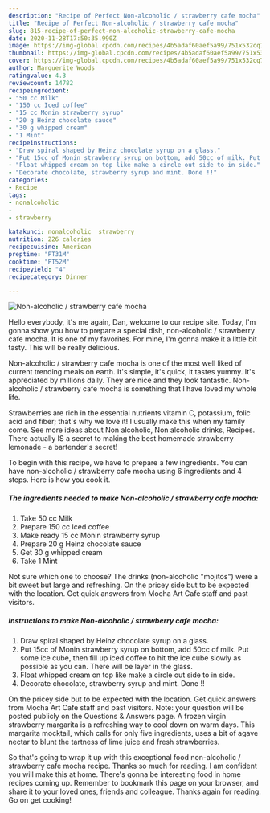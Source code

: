 ```yaml
---
description: "Recipe of Perfect Non-alcoholic / strawberry cafe mocha"
title: "Recipe of Perfect Non-alcoholic / strawberry cafe mocha"
slug: 815-recipe-of-perfect-non-alcoholic-strawberry-cafe-mocha
date: 2020-11-28T17:50:35.990Z
image: https://img-global.cpcdn.com/recipes/4b5adaf60aef5a99/751x532cq70/non-alcoholic-strawberry-cafe-mocha-recipe-main-photo.jpg
thumbnail: https://img-global.cpcdn.com/recipes/4b5adaf60aef5a99/751x532cq70/non-alcoholic-strawberry-cafe-mocha-recipe-main-photo.jpg
cover: https://img-global.cpcdn.com/recipes/4b5adaf60aef5a99/751x532cq70/non-alcoholic-strawberry-cafe-mocha-recipe-main-photo.jpg
author: Marguerite Woods
ratingvalue: 4.3
reviewcount: 14782
recipeingredient:
- "50 cc Milk"
- "150 cc Iced coffee"
- "15 cc Monin strawberry syrup"
- "20 g Heinz chocolate sauce"
- "30 g whipped cream"
- "1 Mint"
recipeinstructions:
- "Draw spiral shaped by Heinz chocolate syrup on a glass."
- "Put 15cc of Monin strawberry syrup on bottom, add 50cc of milk. Put some ice cube, then fill up iced coffee to hit the ice cube slowly as possible as you can. There will be layer in the glass."
- "Float whipped cream on top like make a circle out side to in side."
- "Decorate chocolate, strawberry syrup and mint. Done !!"
categories:
- Recipe
tags:
- nonalcoholic
- 
- strawberry

katakunci: nonalcoholic  strawberry 
nutrition: 226 calories
recipecuisine: American
preptime: "PT31M"
cooktime: "PT52M"
recipeyield: "4"
recipecategory: Dinner

---
```



![Non-alcoholic / strawberry cafe mocha](https://img-global.cpcdn.com/recipes/4b5adaf60aef5a99/751x532cq70/non-alcoholic-strawberry-cafe-mocha-recipe-main-photo.jpg)

Hello everybody, it's me again, Dan, welcome to our recipe site. Today, I'm gonna show you how to prepare a special dish, non-alcoholic / strawberry cafe mocha. It is one of my favorites. For mine, I'm gonna make it a little bit tasty. This will be really delicious.

Non-alcoholic / strawberry cafe mocha is one of the most well liked of current trending meals on earth. It's simple, it's quick, it tastes yummy. It's appreciated by millions daily. They are nice and they look fantastic. Non-alcoholic / strawberry cafe mocha is something that I have loved my whole life.

Strawberries are rich in the essential nutrients vitamin C, potassium, folic acid and fiber; that&#39;s why we love it! I usually make this when my family come. See more ideas about Non alcoholic, Non alcoholic drinks, Recipes. There actually IS a secret to making the best homemade strawberry lemonade - a bartender&#39;s secret!


To begin with this recipe, we have to prepare a few ingredients. You can have non-alcoholic / strawberry cafe mocha using 6 ingredients and 4 steps. Here is how you cook it.

<!--inarticleads1-->

##### The ingredients needed to make Non-alcoholic / strawberry cafe mocha:

1. Take 50 cc Milk
1. Prepare 150 cc Iced coffee
1. Make ready 15 cc Monin strawberry syrup
1. Prepare 20 g Heinz chocolate sauce
1. Get 30 g whipped cream
1. Take 1 Mint


Not sure which one to choose? The drinks (non-alcoholic &#34;mojitos&#34;) were a bit sweet but large and refreshing. On the pricey side but to be expected with the location. Get quick answers from Mocha Art Cafe staff and past visitors. 

<!--inarticleads2-->

##### Instructions to make Non-alcoholic / strawberry cafe mocha:

1. Draw spiral shaped by Heinz chocolate syrup on a glass.
1. Put 15cc of Monin strawberry syrup on bottom, add 50cc of milk. Put some ice cube, then fill up iced coffee to hit the ice cube slowly as possible as you can. There will be layer in the glass.
1. Float whipped cream on top like make a circle out side to in side.
1. Decorate chocolate, strawberry syrup and mint. Done !!


On the pricey side but to be expected with the location. Get quick answers from Mocha Art Cafe staff and past visitors. Note: your question will be posted publicly on the Questions &amp; Answers page. A frozen virgin strawberry margarita is a refreshing way to cool down on warm days. This margarita mocktail, which calls for only five ingredients, uses a bit of agave nectar to blunt the tartness of lime juice and fresh strawberries. 

So that's going to wrap it up with this exceptional food non-alcoholic / strawberry cafe mocha recipe. Thanks so much for reading. I am confident you will make this at home. There's gonna be interesting food in home recipes coming up. Remember to bookmark this page on your browser, and share it to your loved ones, friends and colleague. Thanks again for reading. Go on get cooking!
